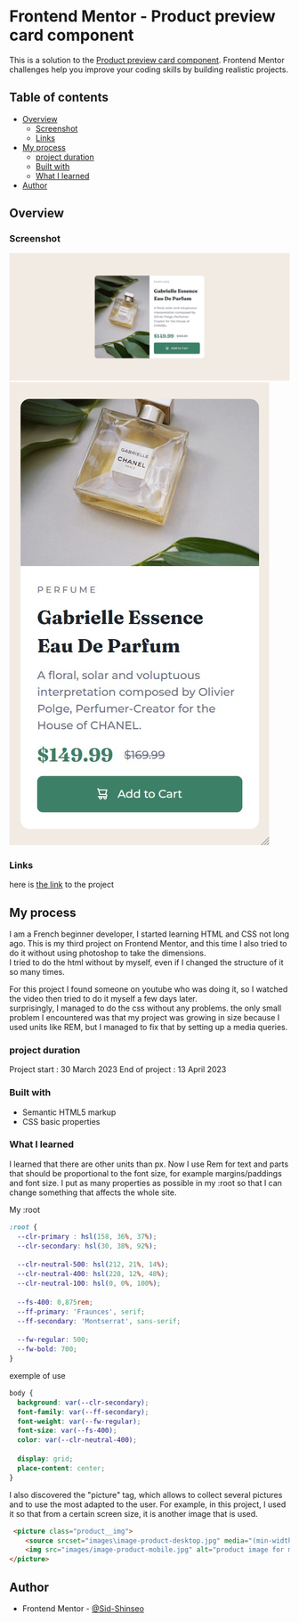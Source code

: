# Frontend Mentor - Product preview card component

This is a solution to the [Product preview card component](https://www.frontendmentor.io/challenges/product-preview-card-component-GO7UmttRfa). Frontend Mentor challenges help you improve your coding skills by building realistic projects. 

## Table of contents

- [Overview](#overview)
  - [Screenshot](#screenshot)
  - [Links](#links)
- [My process](#my-process)
  - [project duration](#project-duration)
  - [Built with](#built-with)
  - [What I learned](#what-i-learned)
- [Author](#author)


## Overview

### Screenshot

![the solution screenshot for desktop](/screenshot-desktop.jpg)
![the solution screenshot for mobile](/screenshot-mobile.jpg)


### Links

here is [the link](https://product-preview-card-virid.vercel.app) to the project


## My process

I am a French beginner developer, I started learning HTML and CSS not long ago. 
This is my third project on Frontend Mentor, and this time I also tried to do it without using photoshop to take the dimensions.   
I tried to do the html without by myself, even if I changed the structure of it so many times. 

For this project I found someone on youtube who was doing it, so I watched the video then tried to do it myself a few days later.  
surprisingly, I managed to do the css without any problems. the only small problem I encountered was that my project was growing in size 
because I used units like REM, but I managed to fix that by setting up a media queries. 


### project duration 

Project start : 30 March 2023
End of project : 13 April 2023


### Built with

- Semantic HTML5 markup
- CSS basic properties



### What I learned
I learned that there are other units than px. 
Now I use Rem for text and parts that should be proportional to the font size, for example margins/paddings and font size. 
I put as many properties as possible in my :root so that I can change something that affects the whole site.  

My :root 
```css
:root {
  --clr-primary : hsl(158, 36%, 37%);
  --clr-secondary: hsl(30, 38%, 92%);

  --clr-neutral-500: hsl(212, 21%, 14%);
  --clr-neutral-400: hsl(228, 12%, 48%);
  --clr-neutral-100: hsl(0, 0%, 100%);

  --fs-400: 0,875rem;
  --ff-primary: 'Fraunces', serif;
  --ff-secondary: 'Montserrat', sans-serif;

  --fw-regular: 500;
  --fw-bold: 700;
}
```
exemple of use 
```css
body {
  background: var(--clr-secondary);
  font-family: var(--ff-secondary);
  font-weight: var(--fw-regular);
  font-size: var(--fs-400);
  color: var(--clr-neutral-400);

  display: grid;
  place-content: center;
}
```
I also discovered the "picture" tag, which allows to collect several pictures and to use the most adapted to the user. For example, in this project, I used it so that from a certain screen size, it is another image that is used.  
```html
 <picture class="product__img">
    <source srcset="images\image-product-desktop.jpg" media="(min-width: 650px)">
    <img src="images/image-product-mobile.jpg" alt="product image for mobile">
</picture>
```



## Author

- Frontend Mentor - [@Sid-Shinseo](https://www.frontendmentor.io/profile/sid-shinseo)
